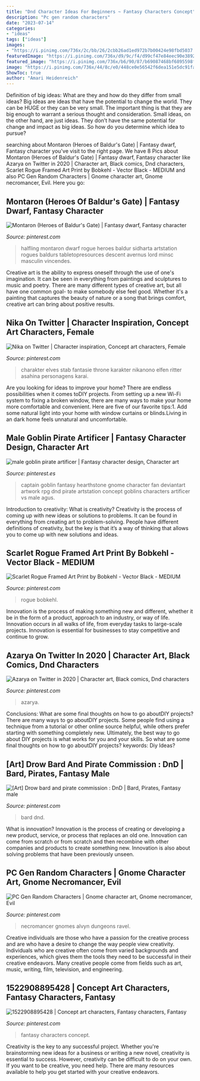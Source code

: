 ```yaml
---
title: "Dnd Character Ideas For Beginners ~ Fantasy Characters Concept"
description: "Pc gen random characters"
date: "2023-07-14"
categories:
- "ideas"
tags: ["ideas"]
images:
- "https://i.pinimg.com/736x/2c/bb/26/2cbb26ad1ed972b7b00424e98fbd5037.jpg"
featuredImage: "https://i.pinimg.com/736x/d9/9c/f4/d99cf47e84eec90e38926467a19331c2.jpg"
featured_image: "https://i.pinimg.com/736x/b6/90/87/b69087468bf6895598f635d33a287354.jpg"
image: "https://i.pinimg.com/736x/44/8c/e0/448ce0e56542f6dea151e5dc91fa915b.jpg"
ShowToc: true
author: "Amari Heidenreich"
---
```



Definition of big ideas: What are they and how do they differ from small ideas?
Big ideas are ideas that have the potential to change the world. They can be HUGE or they can be very small. The important thing is that they are big enough to warrant a serious thought and consideration. Small ideas, on the other hand, are just ideas. They don’t have the same potential for change and impact as big ideas. So how do you determine which idea to pursue?

	

		
searching about Montaron (Heroes of Baldur&#039;s Gate) | Fantasy dwarf, Fantasy character you've visit to the right page. We have 8 Pics about Montaron (Heroes of Baldur&#039;s Gate) | Fantasy dwarf, Fantasy character like Azarya on Twitter in 2020 | Character art, Black comics, Dnd characters, Scarlet Rogue Framed Art Print by Bobkehl - Vector Black - MEDIUM and also PC Gen Random Characters | Gnome character art, Gnome necromancer, Evil. Here you go:
		
    
## Montaron (Heroes Of Baldur&#039;s Gate) | Fantasy Dwarf, Fantasy Character

<img loading=lazy src="https://i.pinimg.com/736x/44/8c/e0/448ce0e56542f6dea151e5dc91fa915b.jpg" onerror="this.onerror=null;this.src='https://tse3.mm.bing.net/th?id=OIP.EEV154MiL3WO9N-XwsNVggHaJ1&amp;pid=15.1';" alt="Montaron (Heroes of Baldur&#039;s Gate) | Fantasy dwarf, Fantasy character">

_Source: pinterest.com_

>halfling montaron dwarf rogue heroes baldur sidharta artstation rogues baldurs tabletopresources descent avernus lord minsc masculin vincendes. 

	

Creative art is the ability to express oneself through the use of one's imagination. It can be seen in everything from paintings and sculptures to music and poetry. There are many different types of creative art, but all have one common goal- to make somebody else feel good. Whether it's a painting that captures the beauty of nature or a song that brings comfort, creative art can bring about positive results.

    
## Nika On Twitter | Character Inspiration, Concept Art Characters, Female

<img loading=lazy src="https://i.pinimg.com/736x/20/c1/e0/20c1e0ffe9c264d847f2ccd95985e318.jpg" onerror="this.onerror=null;this.src='https://tse1.mm.bing.net/th?id=OIP.TVqzFhZEbDBzTrqKml_ylQHaLl&amp;pid=15.1';" alt="Nika on Twitter | Character inspiration, Concept art characters, Female">

_Source: pinterest.com_

>charakter elves stab fantasie throne karakter nikanono elfen ritter asahina personagens karai. 

	

Are you looking for ideas to improve your home? There are endless possibilities when it comes toDIY projects. From setting up a new Wi-Fi system to fixing a broken window, there are many ways to make your home more comfortable and convenient. Here are five of our favorite tips:1. Add some natural light into your home with window curtains or blinds.Living in an dark home feels unnatural and uncomfortable.

    
## Male Goblin Pirate Artificer | Fantasy Character Design, Character Art

<img loading=lazy src="https://i.pinimg.com/736x/b6/90/87/b69087468bf6895598f635d33a287354.jpg" onerror="this.onerror=null;this.src='https://tse4.mm.bing.net/th?id=OIP.YfwlMCqGD6mbeIsCbsw-MQHaJ3&amp;pid=15.1';" alt="male goblin pirate artificer | Fantasy character design, Character art">

_Source: pinterest.es_

>captain goblin fantasy hearthstone gnome character fan deviantart artwork rpg dnd pirate artstation concept goblins characters artificer vs male agus. 

	

Introduction to creativity: What is creativity?
Creativity is the process of coming up with new ideas or solutions to problems. It can be found in everything from creating art to problem-solving. People have different definitions of creativity, but the key is that it’s a way of thinking that allows you to come up with new solutions and ideas.

    
## Scarlet Rogue Framed Art Print By Bobkehl - Vector Black - MEDIUM

<img loading=lazy src="https://i.pinimg.com/736x/3f/18/82/3f1882151ad12db84affade8e31c772c.jpg" onerror="this.onerror=null;this.src='https://tse3.mm.bing.net/th?id=OIP.KEfUlIk7QqNS4jP_HENq8gHaKe&amp;pid=15.1';" alt="Scarlet Rogue Framed Art Print by Bobkehl - Vector Black - MEDIUM">

_Source: pinterest.com_

>rogue bobkehl. 

	

Innovation is the process of making something new and different, whether it be in the form of a product, approach to an industry, or way of life. Innovation occurs in all walks of life, from everyday tasks to large-scale projects. Innovation is essential for businesses to stay competitive and continue to grow.

    
## Azarya On Twitter In 2020 | Character Art, Black Comics, Dnd Characters

<img loading=lazy src="https://i.pinimg.com/736x/2c/bb/26/2cbb26ad1ed972b7b00424e98fbd5037.jpg" onerror="this.onerror=null;this.src='https://tse4.mm.bing.net/th?id=OIP.c873ebnZfECRugNDxzN9OwHaLl&amp;pid=15.1';" alt="Azarya on Twitter in 2020 | Character art, Black comics, Dnd characters">

_Source: pinterest.com_

>azarya. 

	

Conclusions: What are some final thoughts on how to go aboutDIY projects?
There are many ways to go aboutDIY projects. Some people find using a technique from a tutorial or other online source helpful, while others prefer starting with something completely new. Ultimately, the best way to go about DIY projects is what works for you and your skills. So what are some final thoughts on how to go aboutDIY projects? keywords: Diy Ideas?

    
## [Art] Drow Bard And Pirate Commission : DnD | Bard, Pirates, Fantasy Male

<img loading=lazy src="https://i.pinimg.com/736x/18/8c/7c/188c7c2ba97387217710ac0783d7b763.jpg" onerror="this.onerror=null;this.src='https://tse4.mm.bing.net/th?id=OIP.sDsvkgvUD71mnm43WkSYsQHaKe&amp;pid=15.1';" alt="[Art] Drow bard and pirate commission : DnD | Bard, Pirates, Fantasy male">

_Source: pinterest.com_

>bard dnd. 

	

What is innovation?
Innovation is the process of creating or developing a new product, service, or process that replaces an old one. Innovation can come from scratch or from scratch and then recombine with other companies and products to create something new. Innovation is also about solving problems that have been previously unseen.

    
## PC Gen Random Characters | Gnome Character Art, Gnome Necromancer, Evil

<img loading=lazy src="https://i.pinimg.com/736x/8a/69/d5/8a69d553b74249466d91696c8bb70d03--gnomes-character-art.jpg" onerror="this.onerror=null;this.src='https://tse4.mm.bing.net/th?id=OIP.i3DKWHWgRAxWYRlj3a7LkQHaKz&amp;pid=15.1';" alt="PC Gen Random Characters | Gnome character art, Gnome necromancer, Evil">

_Source: pinterest.com_

>necromancer gnomes alvyn dungeons ravel. 

	

Creative individuals are those who have a passion for the creative process and are who have a desire to change the way people view creativity. Individuals who are creative often come from varied backgrounds and experiences, which gives them the tools they need to be successful in their creative endeavors. Many creative people come from fields such as art, music, writing, film, television, and engineering.

    
## 1522908895428 | Concept Art Characters, Fantasy Characters, Fantasy

<img loading=lazy src="https://i.pinimg.com/736x/d9/9c/f4/d99cf47e84eec90e38926467a19331c2.jpg" onerror="this.onerror=null;this.src='https://tse1.mm.bing.net/th?id=OIP.7kdWnKiV7499vsqHObw5NQHaNQ&amp;pid=15.1';" alt="1522908895428 | Concept art characters, Fantasy characters, Fantasy">

_Source: pinterest.com_

>fantasy characters concept. 

	

Creativity is the key to any successful project. Whether you're brainstorming new ideas for a business or writing a new novel, creativity is essential to success. However, creativity can be difficult to do on your own. If you want to be creative, you need help. There are many resources available to help you get started with your creative endeavors.


